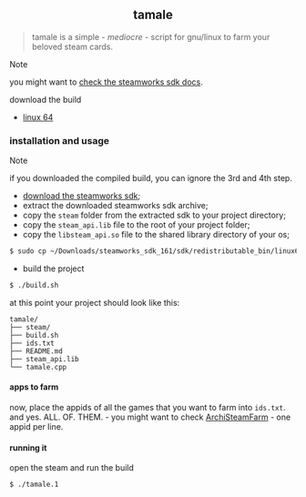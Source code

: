 <h2 align="center">tamale</h2>

> tamale is a simple - _mediocre_ - script for gnu/linux to farm your beloved steam cards.

> [!NOTE]  
> you might want to [check the steamworks sdk docs](https://partner.steamgames.com/doc/sdk).

download the build

- [linux 64]()

### installation and usage

> [!NOTE]  
> if you downloaded the compiled build, you can ignore the 3rd and 4th step.

- [download the steamworks sdk](https://partner.steamgames.com/downloads/list);
- extract the downloaded steamworks sdk archive;
- copy the `steam` folder from the extracted sdk to your project directory;
- copy the `steam_api.lib` file to the root of your project folder;
- copy the `libsteam_api.so` file to the shared library directory of your os;
```bash
$ sudo cp ~/Downloads/steamworks_sdk_161/sdk/redistributable_bin/linux64/libsteam_api.so /lib/x86_64-linux-gnu/
```
- build the project

```bash
$ ./build.sh
```

at this point your project should look like this: 
```
tamale/
├── steam/
├── build.sh
├── ids.txt
├── README.md
├── steam_api.lib
└── tamale.cpp
```

#### apps to farm

now, place the appids of all the games that you want to farm into ``ids.txt``. and yes. ALL. OF. THEM. - you might want to check [ArchiSteamFarm](https://github.com/JustArchiNET/ArchiSteamFarm) - one appid per line.

#### running it

open the steam and run the build

```bash
$ ./tamale.1
```

